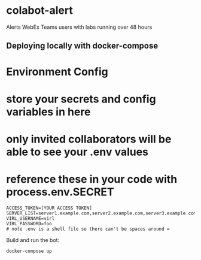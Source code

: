 # colabot-alert
Alerts WebEx Teams users with labs running over 48 hours

## Deploying locally with docker-compose
# Environment Config

# store your secrets and config variables in here
# only invited collaborators will be able to see your .env values
# reference these in your code with process.env.SECRET
```
ACCESS_TOKEN=[YOUR ACCESS TOKEN]
SERVER_LIST=server1.example.com,server2.example.com,server3.example.com
VIRL_USERNAME=virl
VIRL_PASSWORD=foo
# note .env is a shell file so there can't be spaces around =
```
Build and run the bot:
```
docker-compose up
```
